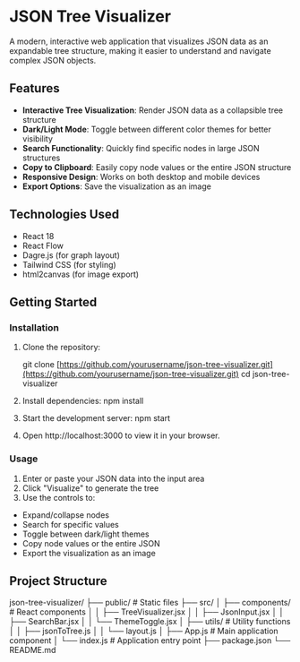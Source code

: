 # JSON Tree Visualizer

A modern, interactive web application that visualizes JSON data as an expandable tree structure, making it easier to understand and navigate complex JSON objects.

## Features

- **Interactive Tree Visualization**: Render JSON data as a collapsible tree structure
- **Dark/Light Mode**: Toggle between different color themes for better visibility
- **Search Functionality**: Quickly find specific nodes in large JSON structures
- **Copy to Clipboard**: Easily copy node values or the entire JSON structure
- **Responsive Design**: Works on both desktop and mobile devices
- **Export Options**: Save the visualization as an image

## Technologies Used

- React 18
- React Flow
- Dagre.js (for graph layout)
- Tailwind CSS (for styling)
- html2canvas (for image export)

## Getting Started

### Installation

1. Clone the repository:

   git clone [https://github.com/yourusername/json-tree-visualizer.git](https://github.com/yourusername/json-tree-visualizer.git)
   cd json-tree-visualizer

2. Install dependencies:
  npm install

3. Start the development server:
  npm start

4. Open http://localhost:3000 to view it in your browser.


### Usage
1. Enter or paste your JSON data into the input area
2. Click "Visualize" to generate the tree
3. Use the controls to:
- Expand/collapse nodes
- Search for specific values
- Toggle between dark/light themes
- Copy node values or the entire JSON
- Export the visualization as an image


## Project Structure

json-tree-visualizer/
├── public/              # Static files
├── src/
│   ├── components/      # React components
│   │   ├── TreeVisualizer.jsx
│   │   ├── JsonInput.jsx
│   │   ├── SearchBar.jsx
│   │   └── ThemeToggle.jsx
│   ├── utils/           # Utility functions
│   │   ├── jsonToTree.js
│   │   └── layout.js
│   ├── App.js           # Main application component
│   └── index.js         # Application entry point
├── package.json
└── README.md


